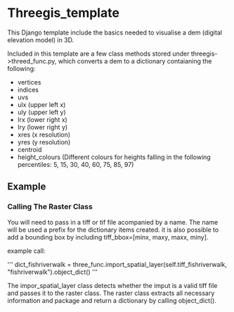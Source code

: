 # Threegis_template

This Django template include the basics needed to visualise a dem (digital elevation model) in 3D. 

Included in this template are a few class methods stored under threegis->threed_func.py, which converts a dem to a dictionary contaianing the following:
* vertices
* indices
* uvs
* ulx (upper left x)
* uly (upper left y)
* lrx (lower right x)
* lry (lower right y)
* xres (x resolution)
* yres (y resolution)
* centroid
* height_colours (Different colours for heights falling in the following percentiles: 5, 15, 30, 40, 60, 75, 85, 97)


## Example

### Calling The Raster Class

You will need to pass in a tiff or tif file acompanied by a name. The name will be used a prefix for the dictionary items created.
it is also possible to add a bounding box by including tiff_bbox=[minx, maxy, maxx, miny].

example call:

'''
dict_fishriverwalk = three_func.import_spatial_layer(self.tiff_fishriverwalk, "fishriverwalk").object_dict()
'''

The impor_spatial_layer class detects whether the imput is a valid tiff file and passes it to the raster class. The raster class extracts all necessary information and package and return a dictionary by calling object_dict().








    
